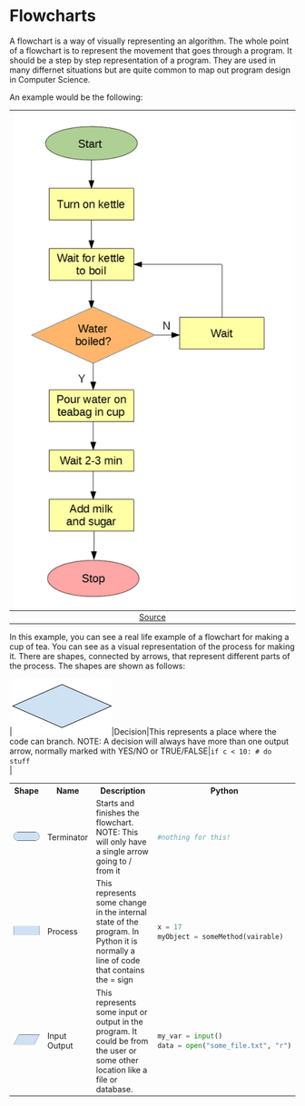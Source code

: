 # Flowcharts

A flowchart is a way of visually representing an algorithm. The whole point of a flowchart is to represent the movement that goes through a program. It should be a step by step representation of a program. They are used in many differnet situations but are quite common to map out program design in Computer Science.

An example would be the following:

|![Flowchart](assets/tea_flow_chart.png)|
|:--:|
|[Source](https://www.twinkl.com.tw/teaching-wiki/flow-chart)|


In this example, you can see a real life example of a flowchart for making a cup of tea. You can see as a visual representation of the process for making it. There are shapes, connected by arrows, that represent different parts of the process. The shapes are shown as follows:

<table>
<tr>
<th>Shape </th>
<th>Name </th>
<th>Description</th>
<th>Python</th>
</tr>
<tr>
<td><img src="assets/terminator.png" alt="Terminator"></td>
<td>Terminator</td>
<td>Starts and finishes the flowchart.<br>NOTE: This will only have a single arrow going to / from it</td>
<td> 

```python 
#nothing for this!
```
</td>
</tr>
<tr>
<td><img src="assets/Process.png" alt="Process"></td>
<td>Process</td>
<td>This represents some change in the internal state of the program. In Python it is normally a line of code that contains the = sign</td>
<td>

```python
x = 17
myObject = someMethod(vairable)
```
</td>
</tr>

<tr>
<td><img src="assets/io.png" alt="Input Output"></td>
<td>Input Output</td>
<td>This represents some input or output in the program. It could be from the user or some other location like a file or database. </td>
<td>

```python
my_var = input()
data = open("some_file.txt", "r")
```
</td>
</tr>

|![decision](assets/decision.png)|Decision|This represents a place where the code can branch. NOTE: A decision will always have more than one output arrow, normally marked with YES/NO or TRUE/FALSE|```if c < 10: # do stuff```<br> |


</table>
